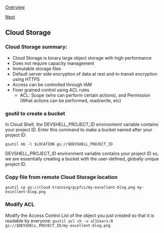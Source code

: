 [Overview](https://github.com/paulowe/gcp/blob/main/readme.md)

[Next](https://github.com/paulowe/gcp/blob/main/gcp-core-infrastructure/cloud-sql.md)
## Cloud Storage

### Cloud Storage summary:
- Cloud Storage is binary large object storage with high performance
- Does not require capacity management
- Immutable storage files
- Default server side encryption of data at rest and in-transit encryption using HTTPS
- Access can be controlled through IAM
- Finer grained control using ACL rules
    - ACL: Scope (who can perform certain actions), and Permission (What actions can be performed, read/write, etc)

### gsutil to create a bucket
In Cloud Shell, the DEVSHELL_PROJECT_ID environment variable contains your project ID. Enter this command to make a bucket named after your project ID:

```gsutil mb -l $LOCATION gs://$DEVSHELL_PROJECT_ID```

DEVSHELL_PROJECT_ID environment variable contains your project ID so, we are essentially creating a bucket with the user-defined, globally unique project ID.

### Copy file from remote Cloud Storage location

```gsutil cp gs://cloud-training/gcpfci/my-excellent-blog.png my-excellent-blog.png```

### Modify ACL
Modify the Access Control List of the object you just created so that it is readable by everyone:
```gsutil acl ch -u allUsers:R gs://$DEVSHELL_PROJECT_ID/my-excellent-blog.png```

